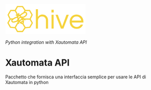 <img src="hive.png"  width="50%">

*Python integration with Xautomata API*

# Xautomata API
Pacchetto che fornisca una interfaccia semplice per usare le API di Xautomata in python
